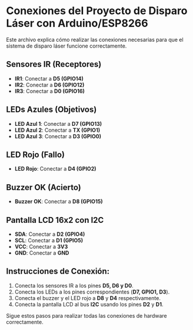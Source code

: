 # Conexiones del Proyecto de Disparo Láser con Arduino/ESP8266

Este archivo explica cómo realizar las conexiones necesarias para que el sistema de disparo láser funcione correctamente.

## Sensores IR (Receptores)
- **IR1**: Conectar a **D5 (GPIO14)**
- **IR2**: Conectar a **D6 (GPIO12)**
- **IR3**: Conectar a **D0 (GPIO16)**

## LEDs Azules (Objetivos)
- **LED Azul 1**: Conectar a **D7 (GPIO13)**
- **LED Azul 2**: Conectar a **TX (GPIO1)**
- **LED Azul 3**: Conectar a **D3 (GPIO0)**

## LED Rojo (Fallo)
- **LED Rojo**: Conectar a **D4 (GPIO2)**

## Buzzer OK (Acierto)
- **Buzzer OK**: Conectar a **D8 (GPIO15)**

## Pantalla LCD 16x2 con I2C
- **SDA**: Conectar a **D2 (GPIO4)**
- **SCL**: Conectar a **D1 (GPIO5)**
- **VCC**: Conectar a **3V3**
- **GND**: Conectar a **GND**

## Instrucciones de Conexión:
1. Conecta los sensores IR a los pines **D5, D6 y D0**.
2. Conecta los LEDs a los pines correspondientes (**D7, GPIO1, D3**).
3. Conecta el buzzer y el LED rojo a **D8** y **D4** respectivamente.
4. Conecta la pantalla LCD al bus **I2C** usando los pines **D2** y **D1**.

Sigue estos pasos para realizar todas las conexiones de hardware correctamente.
